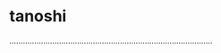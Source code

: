 # tanoshi
..........................................................................................